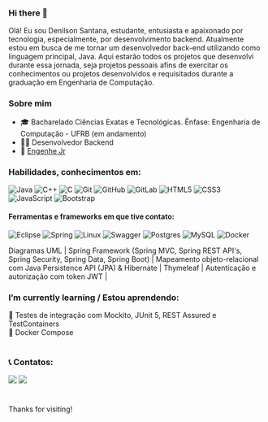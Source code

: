 ### Hi there 👋        

Olá! Eu sou Denilson Santana, estudante, entusiasta e apaixonado por tecnologia, especialmente, por desenvolvimento backend. Atualmente estou em busca de me tornar um desenvolvedor back-end utilizando como linguagem principal, Java. Aqui estarão todos os projetos que desenvolvi durante essa jornada, seja projetos pessoais afins de exercitar os conhecimentos ou projetos desenvolvidos e requisitados durante a graduação em Engenharia de Computação.

### Sobre mim

- 🎓 Bacharelado Ciências Exatas e Tecnológicas. Ênfase: Engenharia de Computação - UFRB (em andamento)
- 👨‍💻 Desenvolvedor Backend
- 💼 [Engenhe Jr](https://engenhejr.com.br/)

### Habilidades, conhecimentos em:

![Java](https://img.shields.io/badge/java-%23ED8B00.svg?style=for-the-badge&logo=openjdk&logoColor=white) ![C++](https://img.shields.io/badge/c++-%2300599C.svg?style=for-the-badge&logo=c%2B%2B&logoColor=white) ![C](https://img.shields.io/badge/c-%2300599C.svg?style=for-the-badge&logo=c&logoColor=white) ![Git](https://img.shields.io/badge/git-%23F05033.svg?style=for-the-badge&logo=git&logoColor=white) ![GitHub](https://img.shields.io/badge/github-%23121011.svg?style=for-the-badge&logo=github&logoColor=white) ![GitLab](https://img.shields.io/badge/gitlab-%23181717.svg?style=for-the-badge&logo=gitlab&logoColor=white) ![HTML5](https://img.shields.io/badge/html5-%23E34F26.svg?style=for-the-badge&logo=html5&logoColor=white) ![CSS3](https://img.shields.io/badge/css3-%231572B6.svg?style=for-the-badge&logo=css3&logoColor=white) ![JavaScript](https://img.shields.io/badge/javascript-%23323330.svg?style=for-the-badge&logo=javascript&logoColor=%23F7DF1E) ![Bootstrap](https://img.shields.io/badge/bootstrap-%238511FA.svg?style=for-the-badge&logo=bootstrap&logoColor=white) 

#### Ferramentas e frameworks em que tive contato:
![Eclipse](https://img.shields.io/badge/Eclipse-FE7A16.svg?style=for-the-badge&logo=Eclipse&logoColor=white) ![Spring](https://img.shields.io/badge/spring-%236DB33F.svg?style=for-the-badge&logo=spring&logoColor=white) ![Linux](https://img.shields.io/badge/Linux-FCC624?style=for-the-badge&logo=linux&logoColor=black) ![Swagger](https://img.shields.io/badge/-Swagger-%23Clojure?style=for-the-badge&logo=swagger&logoColor=white) ![Postgres](https://img.shields.io/badge/postgres-%23316192.svg?style=for-the-badge&logo=postgresql&logoColor=white) ![MySQL](https://img.shields.io/badge/mysql-%2300f.svg?style=for-the-badge&logo=mysql&logoColor=white) ![Docker](https://img.shields.io/badge/docker-%230db7ed.svg?style=for-the-badge&logo=docker&logoColor=white)

Diagramas UML | Spring Framework (Spring MVC, Spring REST API's, Spring Security, Spring Data, Spring Boot) | Mapeamento objeto-relacional com Java Persistence API (JPA) & Hibernate |  Thymeleaf | Autenticação e autorização com token JWT |
               
### I’m currently learning / Estou aprendendo:
  
🎯 Testes de integração com Mockito, JUnit 5, REST Assured e TestContainers <br>
🎯 Docker Compose <br>
   

#
### 📞 Contatos:

<a href = "mailto:denilson.nt.nc@gmail.com"><img src="https://img.shields.io/badge/Gmail-D14836?style=for-the-badge&logo=gmail&logoColor=white" target="_blank"></a>
<a href="https://www.linkedin.com/in/denilson-santana-5b32071b8/" target="_blank"><img src="https://img.shields.io/badge/-LinkedIn-%230077B5?style=for-the-badge&logo=linkedin&logoColor=white" target="_blank"></a>   
</div>

#
Thanks for visiting!

